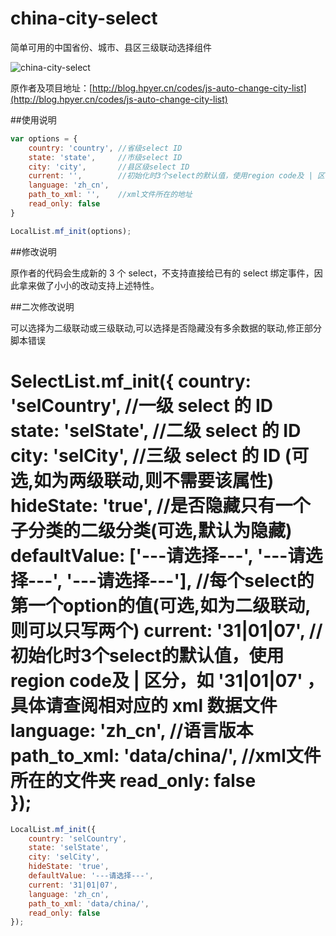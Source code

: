china-city-select
=================

简单可用的中国省份、城市、县区三级联动选择组件

![china-city-select](http://ww2.sinaimg.cn/mw690/831e9385jw1e60hh9sc2zj207q05kjrh.jpg)

原作者及项目地址：[http://blog.hpyer.cn/codes/js-auto-change-city-list](http://blog.hpyer.cn/codes/js-auto-change-city-list)

##使用说明

```javascript
var options = {
    country: 'country', //省级select ID
	state: 'state',     //市级select ID
	city: 'city',       //县区级select ID
	current: '',        //初始化时3个select的默认值，使用region code及 | 区分，如「 01|02|33 」，具体请查阅 xml 数据文件
	language: 'zh_cn',  
	path_to_xml: '',    //xml文件所在的地址
	read_only: false  
}

LocalList.mf_init(options);
```

##修改说明

原作者的代码会生成新的 3 个 select，不支持直接给已有的 select 绑定事件，因此拿来做了小小的改动支持上述特性。


##二次修改说明

可以选择为二级联动或三级联动,可以选择是否隐藏没有多余数据的联动,修正部分脚本错误

SelectList.mf_init({
  country: 'selCountry',                                           //一级 select 的 ID
  state: 'selState',                                               //二级 select 的 ID
  city: 'selCity',                                                 //三级 select 的 ID (可选,如为两级联动,则不需要该属性)
  hideState: 'true',                                               //是否隐藏只有一个子分类的二级分类(可选,默认为隐藏)
  defaultValue: ['---请选择---', '---请选择---', '---请选择---'],        //每个select的第一个option的值(可选,如为二级联动,则可以只写两个)
  current: '31|01|07',                                             //初始化时3个select的默认值，使用region code及 | 区分，如 '31|01|07' ，具体请查阅相对应的 xml 数据文件
  language: 'zh_cn',                                               //语言版本
  path_to_xml: 'data/china/',                                      //xml文件所在的文件夹
  read_only: false  
});
=======
```javascript
LocalList.mf_init({
    country: 'selCountry',
    state: 'selState',
    city: 'selCity',
    hideState: 'true',
    defaultValue: '---请选择---',
    current: '31|01|07',
    language: 'zh_cn',
    path_to_xml: 'data/china/',
    read_only: false  
});
```
